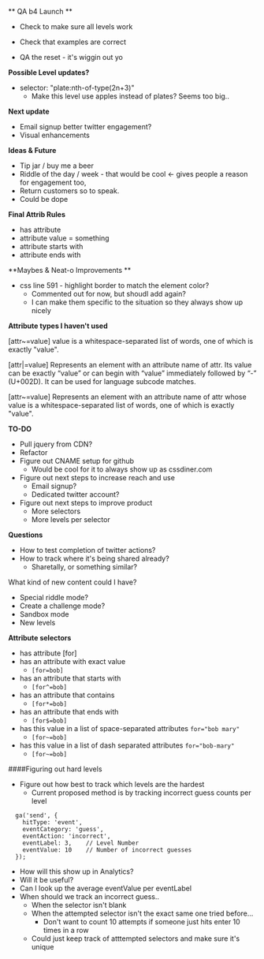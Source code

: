 ** QA b4 Launch **
  * Check to make sure all levels work
  * Check that examples are correct

  * QA the reset - it's wiggin out yo

**Possible Level updates?**

* selector: "plate:nth-of-type(2n+3)"
  * Make this level use apples instead of plates? Seems too big..

**Next update**

* Email signup better twitter engagement?
* Visual enhancements


**Ideas & Future**

* Tip jar / buy me a beer
* Riddle of the day / week - that would be cool <- gives people a reason for engagement too,
* Return customers so to speak.
* Could be dope

**Final Attrib Rules**
* has attribute
* attribute value = something
* attribute starts with
* attribute ends with

**Maybes & Neat-o Improvements **

* css line 591 - highlight border to match the element color?
  * Commented out for now, but shoudl add again?
  * I can make them specific to the situation so they always show up nicely

**Attribute types I haven't used**

[attr~=value]
value is a whitespace-separated list of words, one of which is exactly "value".

[attr|=value]
Represents an element with an attribute name of attr. Its value can be exactly “value” or can begin with “value” immediately followed by “-” (U+002D). It can be used for language subcode matches.

[attr~=value]
Represents an element with an attribute name of attr whose value is a whitespace-separated list of words, one of which is exactly "value".


**TO-DO**

* Pull jquery from CDN?
* Refactor
* Figure out CNAME setup for github
  * Would be cool for it to always show up as cssdiner.com
* Figure out next steps to increase reach and use
  * Email signup?
  * Dedicated twitter account?
* Figure out next steps to improve product
  * More selectors
  * More levels per selector

**Questions**

  * How to test completion of twitter actions?
  * How to track where it's being shared already?
    * Sharetally, or something similar?

What kind of new content could I have?

* Special riddle mode?
* Create a challenge mode?
* Sandbox mode
* New levels

**Attribute selectors**

* has attribute [for]
* has an attribute with exact value
  * ``[for=bob]``
* has an attribute that starts with
  * ``[for^=bob]``
* has an attribute that contains
  * ``[for*=bob]``
* has an attribute that ends with
  * ``[for$=bob]``
* has this value in a list of space-separated attributes ``for="bob mary"``
  * ``[for~=bob]``
* has this value in a list of dash separated attributes ``for="bob-mary"``
  * ``[for~=bob]``


####Figuring out hard levels

* Figure out how best to track which levels are the hardest
  * Current proposed method is by tracking incorrect guess counts per level

```
  ga('send', {
    hitType: 'event',
    eventCategory: 'guess',
    eventAction: 'incorrect',
    eventLabel: 3,    // Level Number
    eventValue: 10    // Number of incorrect guesses
  });
```

* How will this show up in Analytics?
* Will it be useful?
* Can I look up the average eventValue per eventLabel
* When should we track an incorrect guess..
  * When the selector isn't blank
  * When the attempted selector isn't the exact same one tried before...
    * Don't want to count 10 attempts if someone just hits enter 10 times in a row
  * Could just keep track of atttempted selectors and make sure it's unique
